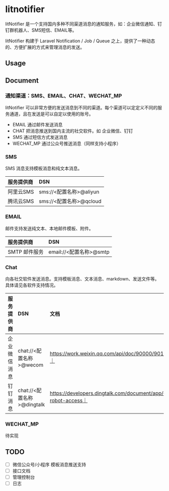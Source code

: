 # litnotifier

litNotifier 是一个支持国内多种不同渠道消息的通知服务，如：企业微信通知、钉钉群机器人、SMS短信、EMAIL等。

litNotifier 构建于 Laravel Notification / Job / Queue 之上，提供了一种动态的、方便扩展的方式来管理消息的发送。


## Usage


## Document

### 通知渠道：SMS、EMAIL、CHAT、WECHAT_MP

litNotifier 可以非常方便的发送消息到不同的渠道。每个渠道可以定定义不同的服务通道，且在发送是可以自定以使用的账号。

- EMAIL 通过邮件发送消息
- CHAT 把消息推送到国内主流的社交软件。如 企业微信、钉钉
- SMS 通过短信方式发送消息
- WECHAT_MP 通过公众号推送消息（同样支持小程序）


### SMS

SMS 消息支持模板消息和纯文本消息。


|服务提供商| DSN |
|:---|:---|
|阿里云SMS|sms://<配置名称>@aliyun|
|腾讯云SMS|sms://<配置名称>@qcloud|


### EMAIL

邮件支持发送纯文本、本地邮件模板、附件。


|服务提供商| DSN |
|:---|:---|
|SMTP 邮件服务|email://<配置名称>@smtp|


### Chat

向各社交软件发送消息。支持模板消息、文本消息、markdown、发送文件等。
具体请见各软件支持情况。


|服务提供商| DSN | 文档 |
|:---|:---|:---|
|企业微信消息|chat://<配置名称>@wecom|https://work.weixin.qq.com/api/doc/90000/90136/91770｜
|钉钉消息|chat://<配置名称>@dingtalk|https://developers.dingtalk.com/document/app/custom-robot-access｜


### WECHAT_MP

待实现

## TODO

- [ ] 微信公众号/小程序 模板消息推送支持
- [ ] 接口文档
- [ ] 管理控制台
- [ ] 日志
